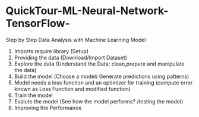 # QuickTour-ML-Neural-Network-TensorFlow-


Step by Step Data Analysis with Machine Learning Model
1. Imports require library (Setup)
2. Providing the data (Download/Import Dataset) 
3. Explore the data (Understand the Data; clean,prepare and manipulate the data)
4. Build the model (Choose a model/ Generate predictions using patterns)
5. Model needs a loss function and an optimizer for training (compute error known as Loss Function and modified function)
6. Train the model
7. Evalute the model (See how the model performs? /testing the model)
8. Improving the Performance

